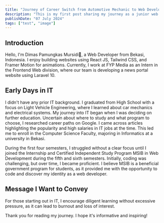 ```yaml
---
title: "Journey of Career Switch from Automotive Mechanic to Web Developer"
description: "This is my first post sharing my journey as a junior web developer."
publishDate: "07 July 2024"
tags: ["test", "image"]
---
```


## Introduction

Hello, I'm Dimas Pamungkas Mursidi👋, a Web Developer from Bekasi, Indonesia. I enjoy building websites using React JS, Tailwind CSS, and Framer Motion for animations. Currently, I work at FYP Media as an Intern in the Frontend Web division, where our team is developing a news portal website using Laravel 10.

## Early Days in IT

I didn't have any prior IT background. I graduated from High School with a focus on Light Vehicle Engineering, where I learned about car mechanics and electrical systems. My journey into IT began when I was deciding on further education. Uncertain about where to study and what program to choose, I researched career paths on Google. I came across articles highlighting the popularity and high salaries in IT jobs at the time. This led me to enroll in the Computer Science Faculty, majoring in Informatics at a university in Bekasi.

During the first four semesters, I struggled without a clear focus until I joined the Internship and Certified Independent Study Program MSIB in Web Development during the fifth and sixth semesters. Initially, coding was challenging, but over time, I became proficient. I believe MSIB is a beneficial government program for students, as it provided me with the opportunity to code and discover my identity as a web developer.

## Message I Want to Convey

For those starting out in IT, I encourage diligent learning without excessive pressure, as it can lead to burnout and loss of interest.

Thank you for reading my journey. I hope it's informative and inspiring!
